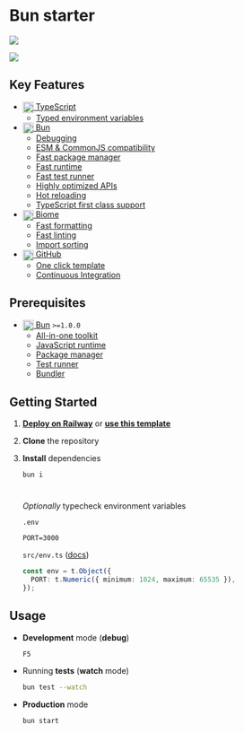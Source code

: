# Bun starter

![](../../actions/workflows/ci.yml/badge.svg)

[![](https://railway.app/button.svg)](https://railway.app/template/G3k1Tv?referralCode=bonus)

## Key Features

- [<img src="https://user-images.githubusercontent.com/17180392/211619716-8630ae1a-e5ea-424f-87a6-f3188edae821.svg" height=19.2 align=center /> TypeScript](https://www.typescriptlang.org/)
  - [Typed environment variables](src/env.ts#L5)
- [<img src="https://github-production-user-asset-6210df.s3.amazonaws.com/17180392/266803654-ac5f086c-71ec-493a-a377-784cec2dc525.svg" height=19.2 align=center /> Bun](https://bun.sh/)
  - [Debugging](.vscode/launch.json)
  - [ESM & CommonJS compatibility](https://bun.sh/docs/runtime/modules#module-systems)
  - [Fast package manager](https://bun.sh/docs/cli/install)
  - [Fast runtime](https://bun.sh/docs/cli/run#performance)
  - [Fast test runner](https://bun.sh/docs/cli/test#performance)
  - [Highly optimized APIs](https://bun.sh/docs/runtime/bun-apis)
  - [Hot reloading](https://bun.sh/docs/runtime/hot#hot-mode)
  - [TypeScript first class support](https://bun.sh/docs/runtime/typescript)
- [<img src="https://github-production-user-asset-6210df.s3.amazonaws.com/17180392/266780371-74b32ff7-5cc3-45e1-af80-923a05c9f87b.svg" height=19.2 align=center /> Biome](https://biomejs.dev/)
  - [Fast formatting](https://github.com/biomejs/biome/tree/main/benchmark#formatting)
  - [Fast linting](https://github.com/biomejs/biome/tree/main/benchmark#linting)
  - [Import sorting](https://biomejs.dev/analyzer/import-sorting/)
- [<img src="https://user-images.githubusercontent.com/124377191/228447757-78408c15-e914-4fb3-9135-f1ff45ee3fce.svg" height=19.2 align=center /> GitHub](https://github.com)
  - [One click template](https://github.com/dayblox/bun/generate)
  - [Continuous Integration](.github/workflows/ci.yml)

## Prerequisites

- [<img src="https://github-production-user-asset-6210df.s3.amazonaws.com/17180392/266803654-ac5f086c-71ec-493a-a377-784cec2dc525.svg" height=19.2 align=center /> Bun](https://bun.sh/) `>=1.0.0`
  - [All-in-one toolkit](https://bun.sh/docs)
  - [JavaScript runtime](https://bun.sh/docs/cli/run)
  - [Package manager](https://bun.sh/docs/cli/install)
  - [Test runner](https://bun.sh/docs/cli/test)
  - [Bundler](https://bun.sh/docs/bundler)

## Getting Started

1.  **[Deploy on Railway](https://railway.app/template/G3k1Tv?referralCode=bonus)** or **[use this template](https://github.com/dayblox/bun/generate)**

2.  **Clone** the repository

3.  **Install** dependencies

    ```sh
    bun i
    ```

    #

    _Optionally_ typecheck environment variables

    `.env`

    ```env
    PORT=3000
    ```

    `src/env.ts` ([docs](https://elysiajs.com/validation/elysia-type.html))

    ```ts
    const env = t.Object({
      PORT: t.Numeric({ minimum: 1024, maximum: 65535 }),
    });
    ```

## Usage

- **Development** mode (**debug**)

  `F5`

- Running **tests** (**watch** mode)

  ```sh
  bun test --watch
  ```

- **Production** mode

  ```sh
  bun start
  ```
